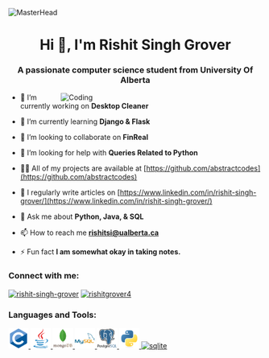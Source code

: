 ![MasterHead](https://media.licdn.com/dms/image/C4E16AQGlpcWAfk9gFw/profile-displaybackgroundimage-shrink_350_1400/0/1640405542973?e=1717027200&v=beta&t=AlYVYEBm5qWypXY45S310XIgDnGbf5cGpVyZjATn2uM)
<h1 align="center">Hi 👋, I'm Rishit Singh Grover</h1>
<h3 align="center">A passionate computer science student from University Of Alberta</h3>
<img align="right" alt="Coding" width="400" src="https://img.freepik.com/free-vector/boy-studying-with-laptop-illustration_24911-114643.jpg?w=996&t=st=1711678550~exp=1711679150~hmac=947d37c3d160afe684430e850dd952df9d85f6861dbb7a507fe5b3b2b6d158c9">

- 🔭 I’m currently working on **Desktop Cleaner**

- 🌱 I’m currently learning **Django & Flask**

- 👯 I’m looking to collaborate on **FinReal**

- 🤝 I’m looking for help with **Queries Related to Python**

- 👨‍💻 All of my projects are available at [https://github.com/abstractcodes](https://github.com/abstractcodes)

- 📝 I regularly write articles on [https://www.linkedin.com/in/rishit-singh-grover/](https://www.linkedin.com/in/rishit-singh-grover/)

- 💬 Ask me about **Python, Java, & SQL**

- 📫 How to reach me **rishitsi@ualberta.ca**

- ⚡ Fun fact **I am somewhat okay in taking notes.**

<h3 align="left">Connect with me:</h3>
<p align="left">
<a href="https://linkedin.com/in/rishit-singh-grover" target="blank"><img align="center" src="https://raw.githubusercontent.com/rahuldkjain/github-profile-readme-generator/master/src/images/icons/Social/linked-in-alt.svg" alt="rishit-singh-grover" height="30" width="40" /></a>
<a href="https://www.leetcode.com/rishitgrover4" target="blank"><img align="center" src="https://raw.githubusercontent.com/rahuldkjain/github-profile-readme-generator/master/src/images/icons/Social/leet-code.svg" alt="rishitgrover4" height="30" width="40" /></a>
</p>

<h3 align="left">Languages and Tools:</h3>
<p align="left"> <a href="https://www.cprogramming.com/" target="_blank" rel="noreferrer"> <img src="https://raw.githubusercontent.com/devicons/devicon/master/icons/c/c-original.svg" alt="c" width="40" height="40"/> </a> <a href="https://www.java.com" target="_blank" rel="noreferrer"> <img src="https://raw.githubusercontent.com/devicons/devicon/master/icons/java/java-original.svg" alt="java" width="40" height="40"/> </a> <a href="https://www.mongodb.com/" target="_blank" rel="noreferrer"> <img src="https://raw.githubusercontent.com/devicons/devicon/master/icons/mongodb/mongodb-original-wordmark.svg" alt="mongodb" width="40" height="40"/> </a> <a href="https://www.mysql.com/" target="_blank" rel="noreferrer"> <img src="https://raw.githubusercontent.com/devicons/devicon/master/icons/mysql/mysql-original-wordmark.svg" alt="mysql" width="40" height="40"/> </a> <a href="https://www.postgresql.org" target="_blank" rel="noreferrer"> <img src="https://raw.githubusercontent.com/devicons/devicon/master/icons/postgresql/postgresql-original-wordmark.svg" alt="postgresql" width="40" height="40"/> </a> <a href="https://www.python.org" target="_blank" rel="noreferrer"> <img src="https://raw.githubusercontent.com/devicons/devicon/master/icons/python/python-original.svg" alt="python" width="40" height="40"/> </a> <a href="https://www.sqlite.org/" target="_blank" rel="noreferrer"> <img src="https://www.vectorlogo.zone/logos/sqlite/sqlite-icon.svg" alt="sqlite" width="40" height="40"/> </a> </p>
